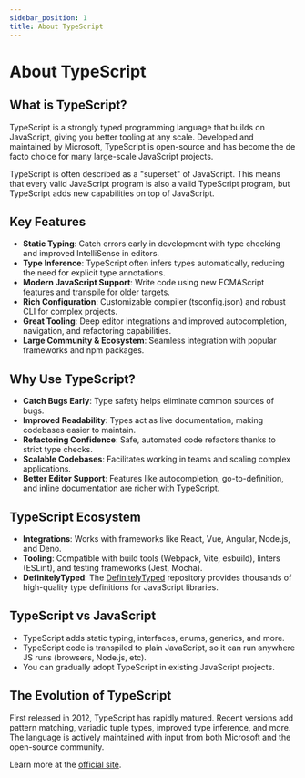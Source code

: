 ```yaml
---
sidebar_position: 1
title: About TypeScript
---
```


# About TypeScript

## What is TypeScript?

TypeScript is a strongly typed programming language that builds on JavaScript, giving you better tooling at any scale. Developed and maintained by Microsoft, TypeScript is open-source and has become the de facto choice for many large-scale JavaScript projects.

TypeScript is often described as a "superset" of JavaScript. This means that every valid JavaScript program is also a valid TypeScript program, but TypeScript adds new capabilities on top of JavaScript.

## Key Features

- **Static Typing**: Catch errors early in development with type checking and improved IntelliSense in editors.
- **Type Inference**: TypeScript often infers types automatically, reducing the need for explicit type annotations.
- **Modern JavaScript Support**: Write code using new ECMAScript features and transpile for older targets.
- **Rich Configuration**: Customizable compiler (tsconfig.json) and robust CLI for complex projects.
- **Great Tooling**: Deep editor integrations and improved autocompletion, navigation, and refactoring capabilities.
- **Large Community & Ecosystem**: Seamless integration with popular frameworks and npm packages.

## Why Use TypeScript?

- **Catch Bugs Early**: Type safety helps eliminate common sources of bugs.
- **Improved Readability**: Types act as live documentation, making codebases easier to maintain.
- **Refactoring Confidence**: Safe, automated code refactors thanks to strict type checks.
- **Scalable Codebases**: Facilitates working in teams and scaling complex applications.
- **Better Editor Support**: Features like autocompletion, go-to-definition, and inline documentation are richer with TypeScript.

## TypeScript Ecosystem

- **Integrations**: Works with frameworks like React, Vue, Angular, Node.js, and Deno.
- **Tooling**: Compatible with build tools (Webpack, Vite, esbuild), linters (ESLint), and testing frameworks (Jest, Mocha).
- **DefinitelyTyped**: The [DefinitelyTyped](https://github.com/DefinitelyTyped/DefinitelyTyped) repository provides thousands of high-quality type definitions for JavaScript libraries.

## TypeScript vs JavaScript

- TypeScript adds static typing, interfaces, enums, generics, and more.
- TypeScript code is transpiled to plain JavaScript, so it can run anywhere JS runs (browsers, Node.js, etc).
- You can gradually adopt TypeScript in existing JavaScript projects.

## The Evolution of TypeScript

First released in 2012, TypeScript has rapidly matured. Recent versions add pattern matching, variadic tuple types, improved type inference, and more. The language is actively maintained with input from both Microsoft and the open-source community.

Learn more at the [official site](https://www.typescriptlang.org/).
